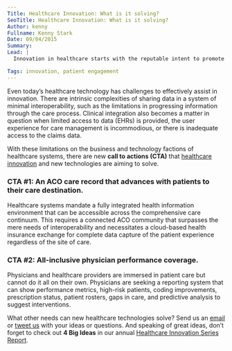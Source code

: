 ```yaml
---
Title: Healthcare Innovation: What is it solving?
SeoTitle: Healthcare Innovation: What is it solving?
Author: kenny
Fullname: Kenny Stark
Date: 09/04/2015
Summary: 
Lead: |
  Innovation in healthcare starts with the reputable intent to promote optimal quality and value of care to patients, providers, insurers, and employers. A few macro level initiatives of [innovation](https://catalyze.io/solutions/enterprise-innovation) include being able to scale the business by creating constant opportunity, shifting from a fee-for-service model, managing cost of care, and providing a framework needed to support the operational and legal backends. These innovative measures face many challenges though. The core two being: 1) Managing the total cost of care budgets by managing risk contracts and delivering the right care at the right time; and 2) Improving quality while effectively earning revenue.

Tags: innovation, patient engagement
---
```

Even today’s healthcare technology has challenges to effectively assist in innovation. There are intrinsic complexities of sharing data in a system of minimal interoperability, such as the limitations in progressing information through the care process. Clinical integration also becomes a matter in question when limited access to data (EHRs) is provided, the user experience for care management is incommodious, or there is inadequate access to the claims data. 

With these limitations on the business and technology factions of healthcare systems, there are new **call to actions (CTA)** that [healthcare innovation](https://catalyze.io/solutions/enterprise-innovation) and new technologies are aiming to solve.

### CTA #1: An ACO care record that advances with patients to their care destination.
Healthcare systems mandate a fully integrated health information environment that can be accessible across the comprehensive care continuum. This requires a connected ACO community that surpasses the mere needs of interoperability and necessitates a cloud-based health insurance exchange for complete data capture of the patient experience regardless of the site of care. 

### CTA #2: All-inclusive physician performance coverage.
Physicians and healthcare providers are immersed in patient care but cannot do it all on their own. Physicians are seeking a reporting system that can show performance metrics, high-risk patients, coding improvements, prescription status, patient rosters, gaps in care, and predictive analysis to suggest interventions. 

What other needs can new healthcare technologies solve? Send us an [email](hello@catalyze.io) or [tweet us](https://twitter.com/catalyzeio) with your ideas or questions. And speaking of great ideas, don’t forget to check out **4 Big Ideas** in our annual [Healthcare Innovation Series Report](https://catalyze.io/innovation/2015).

